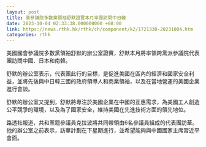 ```yaml
---
layout: post
title: 美參議院多數黨領袖舒默證實本月率團訪問中日韓
date: 2023-10-04 02:33:38.000000000 +08:00
link: https://news.rthk.hk/rthk/ch/component/k2/1721330-20231004.htm
categories: rthk
---
```


美國國會參議院多數黨領袖舒默的辦公室證實，舒默本月將率領跨黨派參議院代表團訪問中國、日本和南韓。

舒默的辦公室表示，代表團此行的目標，是促進美國在區內的經濟和國家安全利益，並將先後與中日韓三國的政府領導人和商業領袖，以及在當地營運的美國企業進行會談。

舒默的辦公室又提到，舒默將專注於美國企業在中國的互惠需求，為美國工人創造公平競爭的環境，以及為了國家安全，維持美國在先進技術方面的領先地位。

路透社報道，共和黨籍參議員克拉波將共同帶領由6名參議員組成的代表團訪華。他的辦公室之前表示，訪華計劃在下星期進行，並希望能夠與中國國家主席習近平會面。
